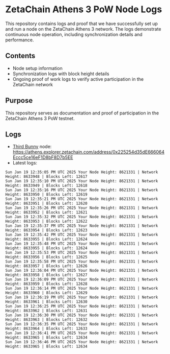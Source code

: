 # ZetaChain Athens 3 PoW Node Logs
This repository contains logs and proof that we have successfully set up and run a node on the ZetaChain Athens 3 network. The logs demonstrate continuous node operation, including synchronization details and performance.

## Contents
- Node setup information
- Synchronization logs with block height details
- Ongoing proof of work logs to verify active participation in the ZetaChain network

## Purpose
This repository serves as documentation and proof of participation in the ZetaChain Athens 3 PoW testnet.

## Logs

- [Third Bunny](https://thirdbunny.xyz/) node: https://athens.explorer.zetachain.com/address/0x225254d35dE666064Eccc5ce16eF1D8bF8D7b5EE
- Latest logs:
```
Sun Jan 19 12:35:05 PM UTC 2025 Your Node Height: 8621331 | Network Height: 8633948 | Blocks Left: 12617
Sun Jan 19 12:35:10 PM UTC 2025 Your Node Height: 8621331 | Network Height: 8633949 | Blocks Left: 12618
Sun Jan 19 12:35:16 PM UTC 2025 Your Node Height: 8621331 | Network Height: 8633950 | Blocks Left: 12619
Sun Jan 19 12:35:21 PM UTC 2025 Your Node Height: 8621331 | Network Height: 8633951 | Blocks Left: 12620
Sun Jan 19 12:35:26 PM UTC 2025 Your Node Height: 8621331 | Network Height: 8633952 | Blocks Left: 12621
Sun Jan 19 12:35:32 PM UTC 2025 Your Node Height: 8621331 | Network Height: 8633953 | Blocks Left: 12622
Sun Jan 19 12:35:37 PM UTC 2025 Your Node Height: 8621331 | Network Height: 8633954 | Blocks Left: 12623
Sun Jan 19 12:35:42 PM UTC 2025 Your Node Height: 8621331 | Network Height: 8633955 | Blocks Left: 12624
Sun Jan 19 12:35:48 PM UTC 2025 Your Node Height: 8621331 | Network Height: 8633955 | Blocks Left: 12624
Sun Jan 19 12:35:53 PM UTC 2025 Your Node Height: 8621331 | Network Height: 8633956 | Blocks Left: 12625
Sun Jan 19 12:35:58 PM UTC 2025 Your Node Height: 8621331 | Network Height: 8633957 | Blocks Left: 12626
Sun Jan 19 12:36:04 PM UTC 2025 Your Node Height: 8621331 | Network Height: 8633958 | Blocks Left: 12627
Sun Jan 19 12:36:09 PM UTC 2025 Your Node Height: 8621331 | Network Height: 8633959 | Blocks Left: 12628
Sun Jan 19 12:36:14 PM UTC 2025 Your Node Height: 8621331 | Network Height: 8633960 | Blocks Left: 12629
Sun Jan 19 12:36:19 PM UTC 2025 Your Node Height: 8621331 | Network Height: 8633961 | Blocks Left: 12630
Sun Jan 19 12:36:25 PM UTC 2025 Your Node Height: 8621331 | Network Height: 8633962 | Blocks Left: 12631
Sun Jan 19 12:36:30 PM UTC 2025 Your Node Height: 8621331 | Network Height: 8633963 | Blocks Left: 12632
Sun Jan 19 12:36:35 PM UTC 2025 Your Node Height: 8621331 | Network Height: 8633964 | Blocks Left: 12633
Sun Jan 19 12:36:41 PM UTC 2025 Your Node Height: 8621331 | Network Height: 8633965 | Blocks Left: 12634
Sun Jan 19 12:36:46 PM UTC 2025 Your Node Height: 8621331 | Network Height: 8633965 | Blocks Left: 12634
```
